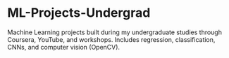 # ML-Projects-Undergrad
Machine Learning projects built during my undergraduate studies through Coursera, YouTube, and workshops. Includes regression, classification, CNNs, and computer vision (OpenCV).
